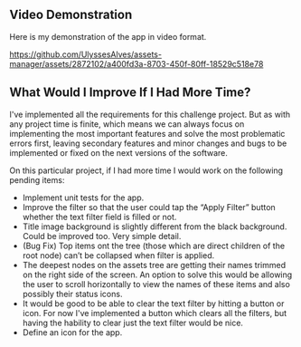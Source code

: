 ## Video Demonstration

Here is my demonstration of the app in video format.

https://github.com/UlyssesAlves/assets-manager/assets/2872102/a400fd3a-8703-450f-80ff-18529c518e78

## What Would I Improve If I Had More Time?

I've implemented all the requirements for this challenge project. But as with any project time is finite, which means we can always focus on implementing the most important features and solve the most problematic errors first, leaving secondary features and minor changes and bugs to be implemented or fixed on the next versions of the software.

On this particular project, if I had more time I would work on the following pending items:

- Implement unit tests for the app.
- Improve the filter so that the user could tap the “Apply Filter” button whether the text filter field is filled or not.
- Title image background is slightly different from the black background. Could be improved too. Very simple detail.
- (Bug Fix) Top items ont the tree (those which are direct children of the root node) can’t be collapsed when filter is applied.
- The deepest nodes on the assets tree are getting their names trimmed on the right side of the screen. An option to solve this would be allowing the user to scroll horizontally to view the names of these items and also possibly their status icons.
- It would be good to be able to clear the text filter by hitting a button or icon. For now I've implemented a button which clears all the filters, but having the hability to clear just the text filter would be nice.
- Define an icon for the app.
